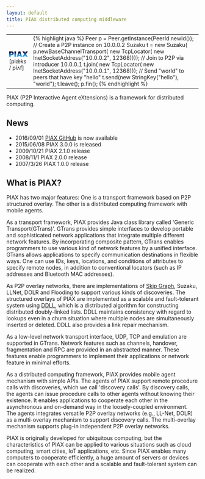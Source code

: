 ```yaml
---
layout: default
title: PIAX distributed computing middleware
---
```

<table><tr><td>
<div class="banner"><img width="100" src="piax-font.png"></div>
<div class="banner_bottom">[piǽks / piʌf]</div>
</td><td>
{% highlight java %}
Peer p = Peer.getInstance(PeerId.newId());
// Create a P2P instance on 10.0.0.2
Suzaku<StringKey, StringKey> t = 
 new Suzaku<StringKey, StringKey>(
  p.newBaseChannelTransport(
   new TcpLocator(
    new InetSocketAddress("10.0.0.2", 12368))));
// Join to P2P via introducer 10.0.0.1
t.join(
 new TcpLocator(
  new InetSocketAddress("10.0.0.1", 12368)));
// Send "world" to peers that have key "hello"
t.send(new StringKey("hello"), "world");
t.leave();
p.fin();
{% endhighlight %}
</td>
</tr></table>

PIAX (P2P Interactive Agent eXtensions) is a framework for distributed
computing.





## News

* 2016/09/01 [PIAX GitHub](https://github.com/piax/piax) is now available
* 2015/06/08 PIAX 3.0.0 is released
* 2009/10/21 PIAX 2.1.0 release
* 2008/11/1 PIAX 2.0.0 release
* 2007/3/26 PIAX 1.0.0 release

## What is PIAX?

PIAX has two major features: One is a transport framework based on P2P
structured overlay. The other is a distributed computing framework
with mobile agents.

As a transport framework, PIAX provides Java class library called
'Generic Transport(GTrans)'. GTrans provides simple interfaces to
develop portable and sophisticated network applications that
integrate multiple different network features. By incorporating
composite pattern, GTrans enables programmers to use various kind of
network features by a unified interface.  GTrans allows applications to
specify communication destinations in flexible ways.  One can use IDs,
keys, locations, and conditions of attributes to specify remote nodes,
in addition to conventional locators (such as IP addresses and
Bluetooth MAC addresses). 

As P2P overlay networks, there are implementations of [Skip Graph](http://dl.acm.org/citation.cfm?id=1290674),
Suzaku, LLNet, DOLR and Flooding to support various kinds
of discoveries.  The structured overlays of PIAX are implemented as
a scalable and fault-tolerant system using [DDLL](http://ieeexplore.ieee.org/document/7328521/), which is a distributed
algorithm for constructing distributed doubly-linked lists. DDLL
maintains consistency with regard to lookups even in a churn situation
where multiple nodes are simultaneously inserted or deleted. DDLL also
provides a link repair mechanism.

As a low-level network transport interface, UDP, TCP and
emulation are supported in GTrans. Network features such as channels,
handover, fragmentation and RPC are provided in an abstracted
manner. These features enable programmers to implement their
applications or network feature in minimal efforts.

As a distributed computing framework, PIAX provides mobile agent
mechanism with simple APIs. The agents of PIAX support remote
procedure calls with discoveries, which we call 'discovery calls'. By
discovery calls, the agents can issue procedure calls to other agents
without knowing their existence. It enables applications to cooperate
each other in the asynchronous and on-demand way in the loosely-coupled
environment.  The agents integrates versatile P2P overlay networks
(e.g., LL-Net, DOLR) as a multi-overlay mechanism to
support discovery calls. The multi-overlay mechanism supports plug-in
independent P2P overlay networks.

PIAX is originally developed for ubiquitous computing, but the
characteristics of PIAX can be applied to various situations such as
cloud computing, smart cities, IoT applications, etc. Since PIAX
enables many computers to cooperate efficiently, a huge amount of
servers or devices can cooperate with each other and a scalable and
fault-tolerant system can be realized.